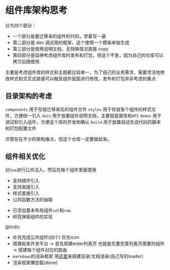 # 组件库架构思考

分为四个部分：
- 一个部分是要迁移来的组件的代码，学着写一遍
- 第二部分是 dev 调试用的框架，这个使用一个模板单独生成
- 第三部分是使用说明文档，无特殊情况直接 copy
- 第四部分是延伸考虑组件库的发布和打包，但这个不急，因为自己的仓库可以拷贝后随便用

主要是考虑组件库的样式和主题都比较单一，为了自己的业务需求，需要灵活地修改样式和交互式直接可以触及组件层面进行修改，发布和打包并非考虑的重点

## 目录架构的考虑

`components` 用于存放迁移来后的组件文件
`styles` 用于存放各个组件的样式文件，方便统一引入
`docs` 用于放置组件说明文档，主要就是属性和`API`
`demos` 用于调试和引入组件，方便这个库的开发和确认
`build` 用于放置自动生成代码的脚本和打包配置文件

尽管存在不少的架构难点，但这个仓库一定要做起来。

## 组件相关优化

对`Vue`进行公共注入，然后在每个组件里面使用

- 支持插件引入
- 支持直接引入
- 样式直接引入
- 公共函数方法的抽取

* 已添加基本布局组件`col`和`row`
* 研究弹窗组件的实现

@todo:

- 补充完成公共组件(四个) 优先icon
- 搭建起来开发平台 -> 首先搭建enter列表页 也就是先要完善列表页需要的组件 -> 搭建每个组件对应的路由
- `markdown`的渲染框架 用[这里](https://zhuanlan.zhihu.com/p/34654857)来搭建目录/文档渲染(自己写的loader)
- 渲染框架懒加载(done)